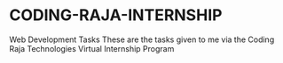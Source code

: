 # CODING-RAJA-INTERNSHIP
Web Development Tasks
These are the tasks given to me via the Coding Raja Technologies Virtual Internship Program
